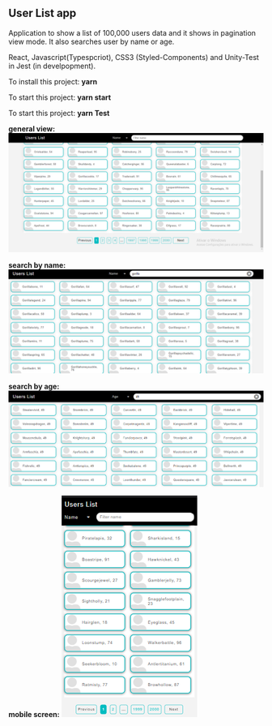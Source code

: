 ## User List app
Application to show a list of 100,000 users data and it shows in pagination view mode. It also searches user by  name or age.

React, Javascript(Typespcriot), CSS3 (Styled-Components) and Unity-Test in Jest (in develpopment).

To install this project:
**yarn**

To start this project:
**yarn start**


To start this project:
**yarn Test**

**general view:**
![user-list](https://github.com/atelesjr/user-list/blob/master/public/img/01.PNG)

**search by name:**
![user-list](https://github.com/atelesjr/user-list/blob/master/public/img/02.PNG)

**search by age:**
![user-list](https://github.com/atelesjr/user-list/blob/master/public/img/03.PNG)

**mobile screen:**
![user-list](https://github.com/atelesjr/user-list/blob/master/public/img/04.PNG)